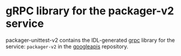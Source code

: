 # gRPC library for the packager-v2 service

packager-unittest-v2 contains the IDL-generated [grpc][] library for the service: `packager-v2` in the [googleapis][] repository.

[googleapis]:https://github.com/google/googleapis
[grpc]:http://www.grpc.io/docs/tutorials/basic/php.html

